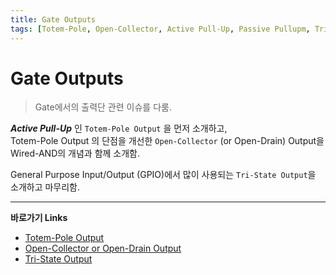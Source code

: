 ```yaml
---
title: Gate Outputs
tags: [Totem-Pole, Open-Collector, Active Pull-Up, Passive Pullupm, Tri-State Output, Wired AND, GPIO]
---
```


# Gate Outputs

> Gate에서의 출력단 관련 이슈를 다룸.

***Active Pull-Up*** 인 `Totem-Pole Output` 을 먼저 소개하고,  
Totem-Pole Output 의 단점을 개선한 `Open-Collector` (or Open-Drain) Output을 Wired-AND의 개념과 함께 소개함.  

General Purpose Input/Output (GPIO)에서 많이 사용되는 `Tri-State Output`을 소개하고 마무리함.

---

**바로가기 Links**

* [Totem-Pole Output](ce02_04_4_1_totem_pole_output.md)
* [Open-Collector or Open-Drain Output](ce02_04_4_2_open_collector.md)
* [Tri-State Output](ce02_04_4_3_tri_state_output.md)